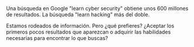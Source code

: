 Una búsqueda en Google "learn cyber security" obtiene unos 600 millones de resultados. La búsqueda "learn hacking" más del doble.

Estamos rodeados de información. Pero ¿qué prefieres? ¿Aceptar los primeros pocos resultados que aparezcan o adquirir las habilidades necesarias para encontrar lo que buscas?